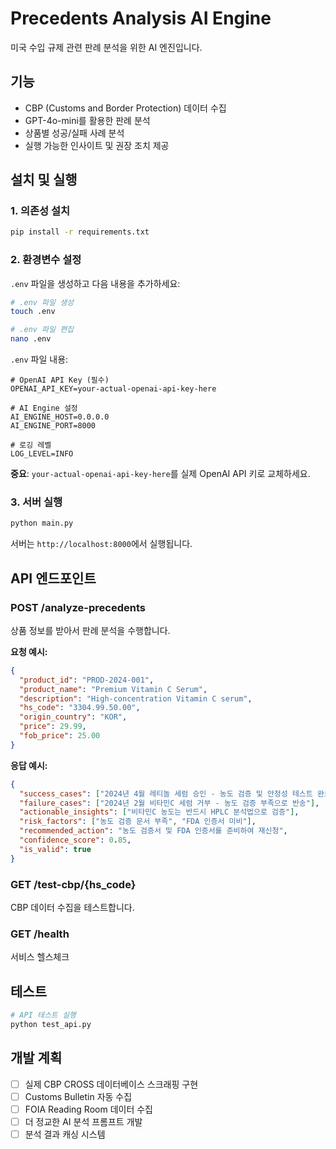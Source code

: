 # Precedents Analysis AI Engine

미국 수입 규제 관련 판례 분석을 위한 AI 엔진입니다.

## 기능

- CBP (Customs and Border Protection) 데이터 수집
- GPT-4o-mini를 활용한 판례 분석
- 상품별 성공/실패 사례 분석
- 실행 가능한 인사이트 및 권장 조치 제공

## 설치 및 실행

### 1. 의존성 설치
```bash
pip install -r requirements.txt
```

### 2. 환경변수 설정
`.env` 파일을 생성하고 다음 내용을 추가하세요:

```bash
# .env 파일 생성
touch .env

# .env 파일 편집
nano .env
```

`.env` 파일 내용:
```env
# OpenAI API Key (필수)
OPENAI_API_KEY=your-actual-openai-api-key-here

# AI Engine 설정
AI_ENGINE_HOST=0.0.0.0
AI_ENGINE_PORT=8000

# 로깅 레벨
LOG_LEVEL=INFO
```

**중요**: `your-actual-openai-api-key-here`를 실제 OpenAI API 키로 교체하세요.

### 3. 서버 실행
```bash
python main.py
```

서버는 `http://localhost:8000`에서 실행됩니다.

## API 엔드포인트

### POST /analyze-precedents
상품 정보를 받아서 판례 분석을 수행합니다.

**요청 예시:**
```json
{
  "product_id": "PROD-2024-001",
  "product_name": "Premium Vitamin C Serum",
  "description": "High-concentration Vitamin C serum",
  "hs_code": "3304.99.50.00",
  "origin_country": "KOR",
  "price": 29.99,
  "fob_price": 25.00
}
```

**응답 예시:**
```json
{
  "success_cases": ["2024년 4월 레티놀 세럼 승인 - 농도 검증 및 안정성 테스트 완료로 통과"],
  "failure_cases": ["2024년 2월 비타민C 세럼 거부 - 농도 검증 부족으로 반송"],
  "actionable_insights": ["비타민C 농도는 반드시 HPLC 분석법으로 검증"],
  "risk_factors": ["농도 검증 문서 부족", "FDA 인증서 미비"],
  "recommended_action": "농도 검증서 및 FDA 인증서를 준비하여 재신청",
  "confidence_score": 0.85,
  "is_valid": true
}
```

### GET /test-cbp/{hs_code}
CBP 데이터 수집을 테스트합니다.

### GET /health
서비스 헬스체크

## 테스트

```bash
# API 테스트 실행
python test_api.py
```

## 개발 계획

- [ ] 실제 CBP CROSS 데이터베이스 스크래핑 구현
- [ ] Customs Bulletin 자동 수집
- [ ] FOIA Reading Room 데이터 수집
- [ ] 더 정교한 AI 분석 프롬프트 개발
- [ ] 분석 결과 캐싱 시스템
